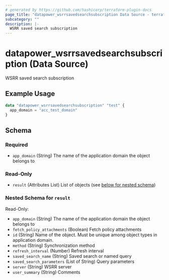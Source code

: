 ```yaml
---
# generated by https://github.com/hashicorp/terraform-plugin-docs
page_title: "datapower_wsrrsavedsearchsubscription Data Source - terraform-provider-datapower"
subcategory: ""
description: |-
  WSRR saved search subscription
---
```


# datapower_wsrrsavedsearchsubscription (Data Source)

WSRR saved search subscription

## Example Usage

```terraform
data "datapower_wsrrsavedsearchsubscription" "test" {
  app_domain = "acc_test_domain"
}
```

<!-- schema generated by tfplugindocs -->
## Schema

### Required

- `app_domain` (String) The name of the application domain the object belongs to

### Read-Only

- `result` (Attributes List) List of objects (see [below for nested schema](#nestedatt--result))

<a id="nestedatt--result"></a>
### Nested Schema for `result`

Read-Only:

- `app_domain` (String) The name of the application domain the object belongs to
- `fetch_policy_attachments` (Boolean) Fetch policy attachments
- `id` (String) Name of the object. Must be unique among object types in application domain.
- `method` (String) Synchronization method
- `refresh_interval` (Number) Refresh interval
- `saved_search_name` (String) Saved search or named query
- `saved_search_parameters` (List of String) Query parameters
- `server` (String) WSRR server
- `user_summary` (String) Comments
